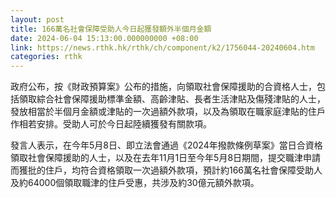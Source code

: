 ```yaml
---
layout: post
title: 166萬名社會保障受助人今日起獲發額外半個月金額
date: 2024-06-04 15:13:00.000000000 +08:00
link: https://news.rthk.hk/rthk/ch/component/k2/1756044-20240604.htm
categories: rthk
---
```


政府公布，按《財政預算案》公布的措施，向領取社會保障援助的合資格人士，包括領取綜合社會保障援助標準金額、高齡津貼、長者生活津貼及傷殘津貼的人士，發放相當於半個月金額或津貼的一次過額外款項，以及為領取在職家庭津貼的住戶作相若安排。受助人可於今日起陸續獲發有關款項。

發言人表示，在今年5月8日、即立法會通過《2024年撥款條例草案》當日合資格領取社會保障援助的人士，以及在去年11月1日至今年5月8日期間，提交職津申請而獲批的住戶，均符合資格領取一次過額外款項，預計約166萬名社會保障受助人及約64000個領取職津的住戶受惠，共涉及約30億元額外款項。
